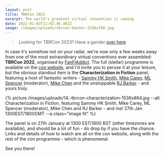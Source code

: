```yaml
---
layout: post
title: TBRCon 2022
excerpt: The world's greatest virtual convention is coming
date: 2022-01-03T11:02:46.461Z
image: /images/uploads/tbrcon-banner-1536x768.jpg
---
```

>﻿ Looking for TBRCon 2023? Have a gander [over here](/blog/tbrcon-2023/)

In case it's somehow not on your radar, we're now only a few weeks away from one of the most extraordinary virtual conventions ever assembled: **TBRCon 2022**, organised by [FanFiAddict](https://fanfiaddict.com/). The full (stellar) programme is available on the [con website](https://fanfiaddict.com/tbrcon-2022/), and I'd invite you to peruse it at your leisure, but the obvious standout item is the **Characterization in Fiction** panel, featuring a host of fantastic writers - [Sammy HK Smith](https://www.sammyhksmith.com/), [Mike Carey](https://www.mikecarey.net/), [ML Spencer](https://mlspencerfiction.com/) (moderator), [Mike Chen](https://www.mikechenbooks.com/) and the unstoppable [RJ Barker](https://www.rjbarker.com/home.html) - and yours truly.

{% picture /images/uploads/14.-tbrcon-characterization-1536x864.jpg --alt Characterization in Fiction, featuring Sammy HK Smith, Mike Carey, ML Spencer (moderator), Mike Chen and RJ Barker - and me! 27th Jan 1300EST/1800GMT --a class="image fit" %}

The panel is on 27th January at 1300 EST/1800 BST (other timezones are available), and should be a lot of fun - do drop by if you have the chance. Links and details of how to watch are all on the con website, along with the rest of the con programme - which is phenomenal.

See you there!